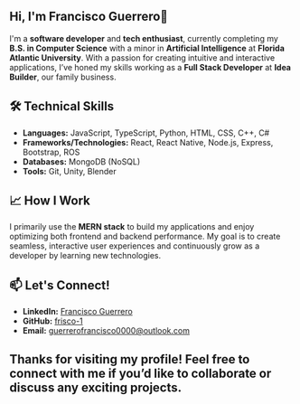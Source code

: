 ## Hi, I'm Francisco Guerrero👋

I'm a **software developer** and **tech enthusiast**, currently completing my **B.S. in Computer Science** with a minor in **Artificial Intelligence** at **Florida Atlantic University**. With a passion for creating intuitive and interactive applications, I’ve honed my skills working as a **Full Stack Developer** at **Idea Builder**, our family business.  

## 🛠️ Technical Skills  
- **Languages:** JavaScript, TypeScript, Python, HTML, CSS, C++, C#  
- **Frameworks/Technologies:** React, React Native, Node.js, Express, Bootstrap, ROS  
- **Databases:** MongoDB (NoSQL)  
- **Tools:** Git, Unity, Blender

## 📈 How I Work  
I primarily use the **MERN stack** to build my applications and enjoy optimizing both frontend and backend performance. My goal is to create seamless, interactive user experiences and continuously grow as a developer by learning new technologies.

## 📫 Let's Connect!  
- **LinkedIn:** [Francisco Guerrero](https://www.linkedin.com/in/francisco-guerrero-a4814b187/)  
- **GitHub:** [frisco-1](https://github.com/frisco-1)  
- **Email:** guerrerofrancisco0000@outlook.com  

Thanks for visiting my profile! Feel free to connect with me if you’d like to collaborate or discuss any exciting projects.
---
<!--
**frisco-1/frisco-1** is a ✨ _special_ ✨ repository because its `README.md` (this file) appears on your GitHub profile.


---
Here are some ideas to get you started:

- 🔭 I’m currently working on ...
- 🌱 I’m currently learning ...
- 👯 I’m looking to collaborate on ...
- 🤔 I’m looking for help with ...
- 💬 Ask me about ...
- 📫 How to reach me: ...
- 😄 Pronouns: ...
- ⚡ Fun fact: ...
-->

